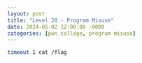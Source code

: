 ```yaml
---
layout: post
title: "Level 28 - Program Misuse"
date: 2024-05-02 12:00:00 -0000
categories: [pwn college, program misuse]
---
```


```bash
timeout 1 cat /flag
```